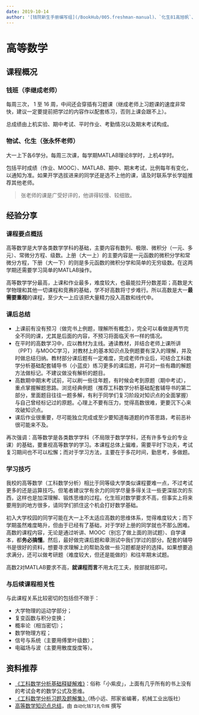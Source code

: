 ```yaml
---
date: 2019-10-14
author: '[钱院新生手册编写组](/BookHub/005.freshman-manual)、`化生81高旭帆`、`化生81何藻蓁`、`自动化钱71孔令辉`'
---
```


# 高等数学

## 课程概况

### 钱班（李继成老师）
每周三次， 1 至 16 周，中间还会穿插有习题课（继成老师上习题课的速度非常快，建议一定要提前把学过的内容作以配套练习，否则上课会跟不上）。

总成绩由上机实验、期中考试、平时作业、考勤情况以及期末考试构成。

### 物试、化生（张永怀老师）
大一上下各6学分。每周三次课，每学期MATLAB理论8学时，上机4学时。

包括平时成绩（作业、MOOC）、MATLAB、期中、期末考试，比例每年有变化，以通知为准。如果开学选拔进来的同学还是选不上他的课，请及时联系学长学姐推荐其他老师。

> 张老师的课是广受好评的，他讲得较慢、较细致。




## 经验分享

### 课程要点概括

高等数学是大学各类数学学科的基础，主要内容有数列、极限、微积分（一元、多元）、常微分方程、级数。上册（大一上）的主要内容是一元函数的微积分学和常微分方程，下册（大一下）的则是多元函数的微积分学和简单的无穷级数。在这两学期还需要学习简单的MATLAB操作。

高等数学学分最高，上课和作业最多，难度较大，也最能拉开分数差距；高数是大学物理和其他一切课程和竞赛的基础，学不好高数将寸步难行。所以高数是大一**最需要重视**的课程，至少大一上应该把大量精力投入高数和线代中。

### 课后总结

- 上课前有没有预习（做完书上例题，理解所有概念），完全可以看做是两节完全不同的课，尤其是后面的内容，不预习将面临天书一样的情况。
- 在平时的高数学习中，应以教材为主线。通读教材，并结合老师上课所讲（PPT）与MOOC学习，对教材上的基本知识点及例题要有深入的理解，并及时做总结归纳。教材部分课后题有一定难度，完成老师作业后，可结合工科数学分析基础配套辅导书（小蓝皮）练习更多的课后题，并可对一些有趣的解题方法做标记。不建议做没有解析的题目。
- 高数期中期末考试前，可以刷一些往年题，有时候会考到原题（期中考试），重点掌握解题思路。浏览经典例题（推荐工科数学分析基础配套辅导书的第二部分，里面题目往往一题多解，有利于同学们复习阶段对知识点的全面掌握）与自己曾经标记过的原题。心理上不要有压力，觉得高数很难，更要沉下心来攻破知识点。
- 课后作业很重要，尽可能独立完成或至少要知道每道题的作答思路，考前恶补很可能来不及。

再次强调：高等数学是各类数学学科（不局限于数学学科，还有许多专业的专业课）的基础，要重视高等数学的学习。本课程总体上偏难，需要平时下功夫，考试复习期间也不可以松懈；而对于学习方法，主要在于多花时间，勤思考，多做题。

### 学习技巧

我校的高等数学（工科数学分析）相比于同等级大学类似课程要难一点，不过考试更多的还是运算技巧。但笔者建议学有余力的同学尽量多得关注一些更深层次的东西，这样也是加深理解、锻炼思维的过程。化生班对数学要求不高，但事实上将来要用到的地方很多，请同学们抓住这个机会打好数学基础。

初入大学校园的同学可能在大一上不太适应高数的思维体系，觉得难度较大；而下学期虽然难度略升，但由于已经有了基础，对于学好上册的同学就也不那么困难。高数的课程内容，无论是通过听讲、MOOC（别忘了做上面的测试题）、自学课本，都**务必搞懂**。然后，最好做完课后题和章测试中我们学过的部分。配套的辅导书是很好的资料，想要寻求理解上的帮助及做一些习题都是好的选择。如果想要追求满分，还可以做考研题（难度较大，但还是能做的）和往年期末试题。

高数2对MATLAB要求不高，**就课程而言**不用太花工夫，按部就班即可。

### 与后续课程相关性

与此课程关系比较密切的包括但不限于：

- 大学物理的运动学部分；
- 复变函数与积分变换；
- 概率论（相当密切）；
- 数学物理方程；
- 信号与系统（主要用傅里叶级数）；
- 电磁场与波（主要用散度旋度等）。

## 资料推荐

- [《工科数学分析基础释疑解难》](https://book.douban.com/subject/2110582/)：俗称「小紫皮」，上面有几乎所有的书上没有的考试会考的数学公式及思维。
- [《工科数学分析习题及题解集》](https://book.douban.com/subject/4909347/)（杨小远、邢家省编著，机械工业出版社）
- [高等数学知识点总结](/2019/10/14/knowledge-points-of-advanced-mathematics)，由 `自动化钱71孔令辉` 撰写
